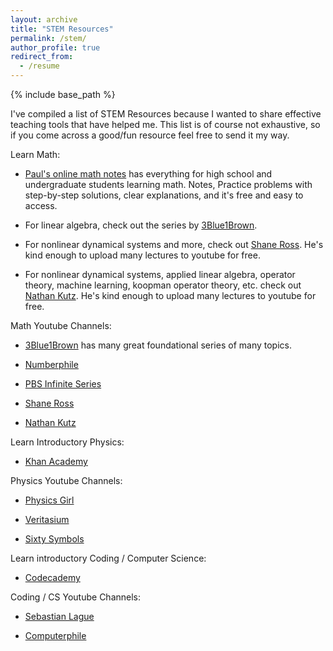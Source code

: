 ```yaml
---
layout: archive
title: "STEM Resources"
permalink: /stem/
author_profile: true
redirect_from:
  - /resume
---
```


{% include base_path %}

I've compiled a list of STEM Resources because I wanted to share effective teaching tools that have helped me. 
This list is of course not exhaustive, so if you come across a good/fun resource feel free to send it my way.  

Learn Math: 
- [Paul's online math notes](https://tutorial.math.lamar.edu/) has everything for high school and undergraduate students learning math.  Notes, Practice problems with step-by-step solutions, clear explanations, and it's free and easy to access.  

- For linear algebra, check out the series by [3Blue1Brown](https://www.youtube.com/channel/UCYO_jab_esuFRV4b17AJtAw).

- For nonlinear dynamical systems and more, check out [Shane Ross](https://www.youtube.com/user/RossDynamicsLab).  He's kind enough to upload many lectures to youtube for free. 

- For nonlinear dynamical systems, applied linear algebra, operator theory, machine learning, koopman operator theory, etc. check out [Nathan Kutz](https://www.youtube.com/channel/UCoUOaSVYkTV6W4uLvxvgiFA).  He's kind enough to upload many lectures to youtube for free. 

Math Youtube Channels: 
- [3Blue1Brown](https://www.youtube.com/channel/UCYO_jab_esuFRV4b17AJtAw) has many great foundational series of many topics.  

- [Numberphile](https://www.youtube.com/user/numberphile)

- [PBS Infinite Series](https://www.youtube.com/channel/UCs4aHmggTfFrpkPcWSaBN9g)

- [Shane Ross](https://www.youtube.com/user/RossDynamicsLab)

- [Nathan Kutz](https://www.youtube.com/channel/UCoUOaSVYkTV6W4uLvxvgiFA)

Learn Introductory Physics: 
- [Khan Academy](https://www.khanacademy.org/science/physics)

Physics Youtube Channels: 
- [Physics Girl](https://www.youtube.com/c/physicsgirl/videos)

- [Veritasium](https://www.youtube.com/c/veritasium/videos)

- [Sixty Symbols](https://www.youtube.com/user/sixtysymbols)

Learn introductory Coding / Computer Science:
- [Codecademy](https://www.codecademy.com/)

Coding / CS Youtube Channels: 
- [Sebastian Lague](https://www.youtube.com/channel/UCmtyQOKKmrMVaKuRXz02jbQ)

- [Computerphile](https://www.youtube.com/channel/UC9-y-6csu5WGm29I7JiwpnA)


